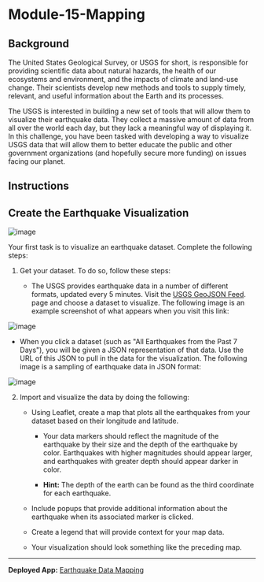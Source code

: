 # Module-15-Mapping

## Background
The United States Geological Survey, or USGS for short, is responsible for providing scientific data about natural hazards, the health of our ecosystems and environment, and the impacts of climate and land-use change. Their scientists develop new methods and tools to supply timely, relevant, and useful information about the Earth and its processes.

The USGS is interested in building a new set of tools that will allow them to visualize their earthquake data. They collect a massive amount of data from all over the world each day, but they lack a meaningful way of displaying it. In this challenge, you have been tasked with developing a way to visualize USGS data that will allow them to better educate the public and other government organizations (and hopefully secure more funding) on issues facing our planet.

## Instructions

## Create the Earthquake Visualization

![image](https://github.com/Daniel-Wallach/Module-15-Mapping/assets/44652327/4aa5cd66-09f9-438f-bbe1-28caeb440305)

Your first task is to visualize an earthquake dataset. Complete the following steps:

1. Get your dataset. To do so, follow these steps:

   - The USGS provides earthquake data in a number of different formats, updated every 5 minutes. Visit the [USGS GeoJSON Feed](http://earthquake.usgs.gov/earthquakes/feed/v1.0/geojson.php). page and choose a dataset to visualize. The following image is an example screenshot of what appears when you visit this link:

![image](https://github.com/Daniel-Wallach/Module-15-Mapping/assets/44652327/30fa2c75-97fe-4181-904c-c25f1ee7bb5c)

   - When you click a dataset (such as "All Earthquakes from the Past 7 Days"), you will be given a JSON representation of that data. Use the URL of this JSON to pull in the data for the visualization. The following image is a sampling of earthquake data in JSON format:

![image](https://github.com/Daniel-Wallach/Module-15-Mapping/assets/44652327/2efd9976-8603-4f5c-9a8d-a19b62492fd1)

2. Import and visualize the data by doing the following:
   - Using Leaflet, create a map that plots all the earthquakes from your dataset based on their longitude and latitude.

     - Your data markers should reflect the magnitude of the earthquake by their size and the depth of the earthquake by color. Earthquakes with higher magnitudes should appear larger, and earthquakes with greater depth should appear darker in color.

     - **Hint:** The depth of the earth can be found as the third coordinate for each earthquake.

   - Include popups that provide additional information about the earthquake when its associated marker is clicked.

   - Create a legend that will provide context for your map data.

   - Your visualization should look something like the preceding map.

---
**Deployed App:** [Earthquake Data Mapping](https://daniel-wallach.github.io/Module-15-Mapping/)

